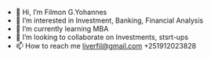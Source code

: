 - 👋 Hi, I’m Filmon G.Yohannes
- 👀 I’m interested in Investment, Banking, Financial Analysis
- 🌱 I’m currently learning MBA
- 💞️ I’m looking to collaborate on Investments, stsrt-ups
- 📫 How to reach me liverfil@gmail.com +251912023828

<!---
FilmonGS/FilmonGS is a ✨ special ✨ repository because its `README.md` (this file) appears on your GitHub profile.
You can click the Preview link to take a look at your changes.
--->
